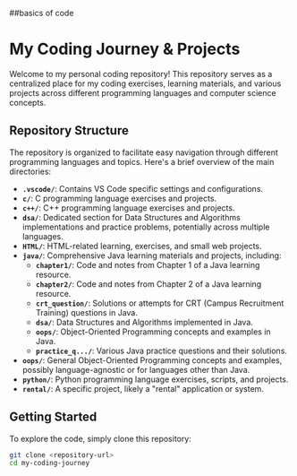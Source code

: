 ##basics of code
# My Coding Journey & Projects

Welcome to my personal coding repository! This repository serves as a centralized place for my coding exercises, learning materials, and various projects across different programming languages and computer science concepts.

## Repository Structure

The repository is organized to facilitate easy navigation through different programming languages and topics. Here's a brief overview of the main directories:

* **`.vscode/`**: Contains VS Code specific settings and configurations.
* **`c/`**: C programming language exercises and projects.
* **`c++/`**: C++ programming language exercises and projects.
* **`dsa/`**: Dedicated section for Data Structures and Algorithms implementations and practice problems, potentially across multiple languages.
* **`HTML/`**: HTML-related learning, exercises, and small web projects.
* **`java/`**: Comprehensive Java learning materials and projects, including:
    * **`chapter1/`**: Code and notes from Chapter 1 of a Java learning resource.
    * **`chapter2/`**: Code and notes from Chapter 2 of a Java learning resource.
    * **`crt_question/`**: Solutions or attempts for CRT (Campus Recruitment Training) questions in Java.
    * **`dsa/`**: Data Structures and Algorithms implemented in Java.
    * **`oops/`**: Object-Oriented Programming concepts and examples in Java.
    * **`practice_q.../`**: Various Java practice questions and their solutions.
* **`oops/`**: General Object-Oriented Programming concepts and examples, possibly language-agnostic or for languages other than Java.
* **`python/`**: Python programming language exercises, scripts, and projects.
* **`rental/`**: A specific project, likely a "rental" application or system.

## Getting Started

To explore the code, simply clone this repository:

```bash
git clone <repository-url>
cd my-coding-journey

